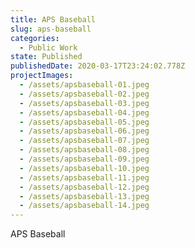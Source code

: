 ```yaml
---
title: APS Baseball
slug: aps-baseball
categories:
  - Public Work
state: Published
publishedDate: 2020-03-17T23:24:02.778Z
projectImages:
  - /assets/apsbaseball-01.jpeg
  - /assets/apsbaseball-02.jpeg
  - /assets/apsbaseball-03.jpeg
  - /assets/apsbaseball-04.jpeg
  - /assets/apsbaseball-05.jpeg
  - /assets/apsbaseball-06.jpeg
  - /assets/apsbaseball-07.jpeg
  - /assets/apsbaseball-08.jpeg
  - /assets/apsbaseball-09.jpeg
  - /assets/apsbaseball-10.jpeg
  - /assets/apsbaseball-11.jpeg
  - /assets/apsbaseball-12.jpeg
  - /assets/apsbaseball-13.jpeg
  - /assets/apsbaseball-14.jpeg
---
```


APS Baseball

